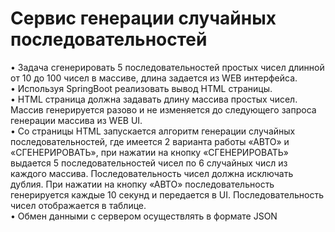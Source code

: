# Сервис генерации случайных последовательностей 

• Задача сгенерировать 5 последовательностей простых чисел длинной от 10 до 100 чисел 
в массиве, длина задается из WEB интерфейса.<br/>
• Используя SpringBoot реализовать вывод HTML страницы.<br/> 
• HTML страница должна задавать длину массива простых чисел. Массив генерируется 
разово и не изменяется до следующего запроса генерации массива из WEB UI.<br/>
• Со страницы HTML запускается алгоритм генерации случайных последовательностей, 
где имеется 2 варианта работы «АВТО» и «СГЕНЕРИРОВАТЬ», при нажатии на кнопку 
«СГЕНЕРИРОВАТЬ» выдается 5 последовательностей чисел по 6 случайных числ из 
каждого массива. Последовательность чисел должна исключать дублия. При нажатии на 
кнопку «АВТО» последовательность генерируется каждые 10 секунд и передается в UI. 
Последовательность чисел отображается в таблице.<br/>
• Обмен данными с сервером осуществлять в формате JSON

